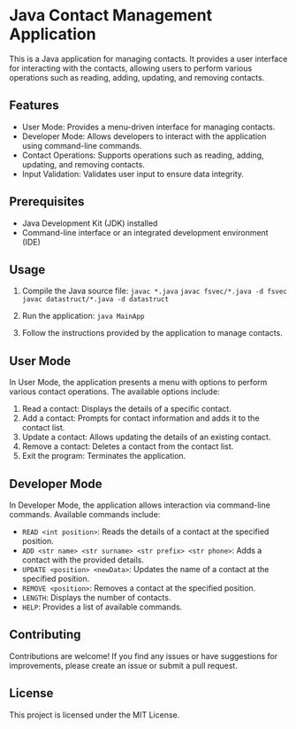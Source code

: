 # Java Contact Management Application

This is a Java application for managing contacts. It provides a user interface for interacting with the contacts, allowing users to perform various operations such as reading, adding, updating, and removing contacts.

## Features

- User Mode: Provides a menu-driven interface for managing contacts.
- Developer Mode: Allows developers to interact with the application using command-line commands.
- Contact Operations: Supports operations such as reading, adding, updating, and removing contacts.
- Input Validation: Validates user input to ensure data integrity.

## Prerequisites

- Java Development Kit (JDK) installed
- Command-line interface or an integrated development environment (IDE)

## Usage

1. Compile the Java source file:
   `javac *.java`
   `javac fsvec/*.java -d fsvec`
   `javac datastruct/*.java -d datastruct`
2. Run the application:
   `java MainApp`

3. Follow the instructions provided by the application to manage contacts.

## User Mode
In User Mode, the application presents a menu with options to perform various contact operations. The available options include:

1. Read a contact: Displays the details of a specific contact.
2. Add a contact: Prompts for contact information and adds it to the contact list.
3. Update a contact: Allows updating the details of an existing contact.
4. Remove a contact: Deletes a contact from the contact list.
5. Exit the program: Terminates the application.

## Developer Mode
In Developer Mode, the application allows interaction via command-line commands. Available commands include:

 - `READ <int position>`: Reads the details of a contact at the specified position.
 - `ADD <str name> <str surname> <str prefix> <str phone>`: Adds a contact with the provided details.
 - `UPDATE <position> <newData>`: Updates the name of a contact at the specified position.
 - `REMOVE <position>`: Removes a contact at the specified position.
 - `LENGTH`: Displays the number of contacts.
 - `HELP`: Provides a list of available commands.
## Contributing
Contributions are welcome! If you find any issues or have suggestions for improvements, please create an issue or submit a pull request.

## License
This project is licensed under the MIT License.

